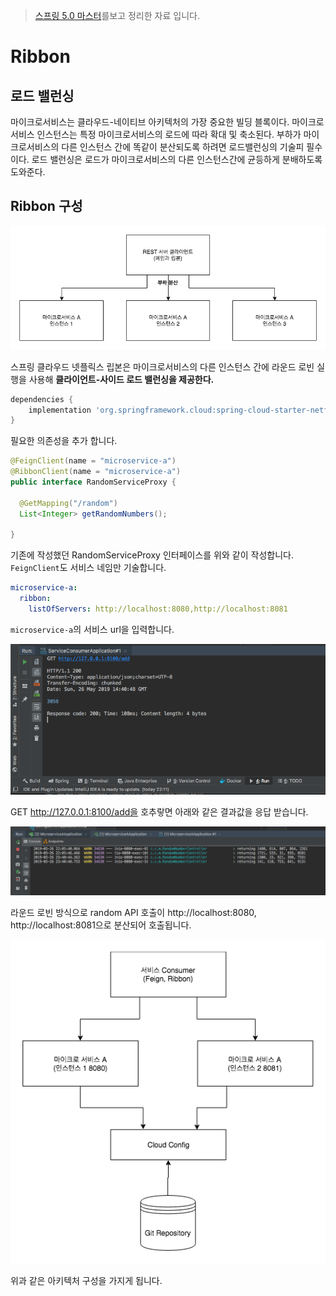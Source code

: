 > [스프링 5.0 마스터](http://acornpub.co.kr/book/mastering-spring-5.0)를보고 정리한 자료 입니다.

# Ribbon

## 로드 밸런싱
마이크로서비스는 클라우드-네이티브 아키텍처의 가장 중요한 빌딩 블록이다. 마이크로서비스 인스턴스는 특정 마이크로서비스의 로드에 따라 확대 및 축소된다. 부하가 마이크로서비스의 다른 인스턴스 간에 똑같이 분산되도록 하려면 로드밸런싱의 기술피 필수이다. 로드 밸런싱은 로드가 마이크로서비스의 다른 인스턴스간에 균등하게 분배하도록 도와준다.

## Ribbon 구성
![](../static/ribbon.png)

스프링 클라우드 넷플릭스 립본은 마이크로서비스의 다른 인스턴스 간에 라운드 로빈 실행을 사용해 **클라이언트-사이드 로드 밸런싱을 제공한다.**

```gradle
dependencies {
    implementation 'org.springframework.cloud:spring-cloud-starter-netflix-ribbon'
}
```
필요한 의존성을 추가 합니다.

```java
@FeignClient(name = "microservice-a")
@RibbonClient(name = "microservice-a")
public interface RandomServiceProxy {

  @GetMapping("/random")
  List<Integer> getRandomNumbers();

}

```
기존에 작성했던 RandomServiceProxy 인터페이스를 위와 같이 작성합니다. `FeignClient`도 서비스 네임만 기술합니다.

```yml
microservice-a:
  ribbon:
    listOfServers: http://localhost:8080,http://localhost:8081
```
`microservice-a`의 서비스 url을 입력합니다.

![](../static/ribbon-result.png)

GET http://127.0.0.1:8100/add을 호추랗면 아래와 같은 결과값을 응답 받습니다.



![](../static/ribbon-result2.png)

라운드 로빈 방식으로 random API 호출이 http://localhost:8080, http://localhost:8081으로 분산되어 호출됩니다.

![](../static/msa-simple.png)

위과 같은 아키텍처 구성을 가지게 됩니다.